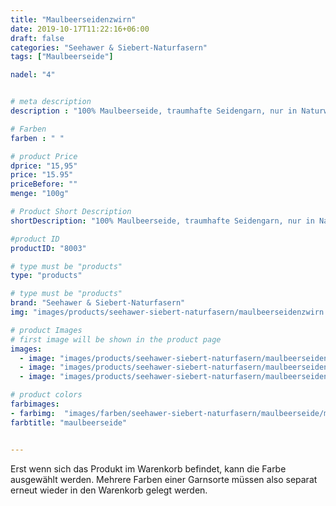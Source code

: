 ```yaml
---
title: "Maulbeerseidenzwirn"
date: 2019-10-17T11:22:16+06:00
draft: false
categories: "Seehawer & Siebert-Naturfasern"
tags: ["Maulbeerseide"]

nadel: "4"	


# meta description
description : "100% Maulbeerseide, traumhafte Seidengarn, nur in Naturweiß"

# Farben
farben : " "

# product Price
dprice: "15,95"
price: "15.95"
priceBefore: ""
menge: "100g"

# Product Short Description
shortDescription: "100% Maulbeerseide, traumhafte Seidengarn, nur in Naturweiß"

#product ID
productID: "8003"

# type must be "products"
type: "products"

# type must be "products"
brand: "Seehawer & Siebert-Naturfasern"
img: "images/products/seehawer-siebert-naturfasern/maulbeerseidenzwirn.png"   

# product Images
# first image will be shown in the product page
images:
  - image: "images/products/seehawer-siebert-naturfasern/maulbeerseidenzwirn.png"
  - image: "images/products/seehawer-siebert-naturfasern/maulbeerseidenzwirn.png"
  - image: "images/products/seehawer-siebert-naturfasern/maulbeerseidenzwirn.png"

# product colors
farbimages:
- farbimg:  "images/farben/seehawer-siebert-naturfasern/maulbeerseide/maulbeerseide.png"
farbtitle: "maulbeerseide"


---
```


Erst wenn sich das Produkt im Warenkorb befindet, kann die Farbe ausgewählt werden.
Mehrere Farben einer Garnsorte müssen also separat erneut wieder in den Warenkorb gelegt werden.
